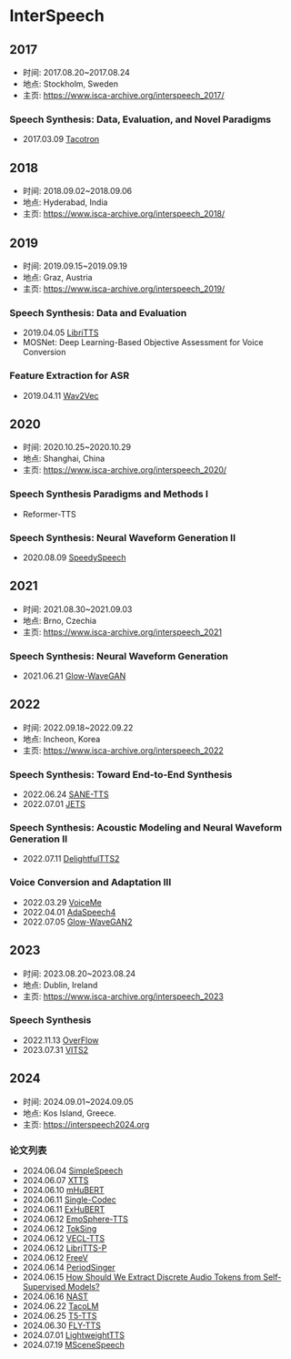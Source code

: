 # InterSpeech


## 2017

- 时间: 2017.08.20~2017.08.24
- 地点: Stockholm, Sweden
- 主页: <https://www.isca-archive.org/interspeech_2017/>

### Speech Synthesis: Data, Evaluation, and Novel Paradigms

- 2017.03.09 [Tacotron](../Models/TTS2_Acoustic/2017.03.29_Tacotron.md)

## 2018

- 时间: 2018.09.02~2018.09.06
- 地点: Hyderabad, India
- 主页: <https://www.isca-archive.org/interspeech_2018/>

## 2019

- 时间: 2019.09.15~2019.09.19
- 地点: Graz, Austria
- 主页: <https://www.isca-archive.org/interspeech_2019/>

### Speech Synthesis: Data and Evaluation

- 2019.04.05 [LibriTTS](../Datasets/2019.04.05_LibriTTS.md)
- MOSNet: Deep Learning-Based Objective Assessment for Voice Conversion

### Feature Extraction for ASR

- 2019.04.11 [Wav2Vec](../Models/Speech_Representaion/2019.04.11_Wav2Vec.md)

## 2020

- 时间: 2020.10.25~2020.10.29
- 地点: Shanghai, China
- 主页: <https://www.isca-archive.org/interspeech_2020/>

### Speech Synthesis Paradigms and Methods I

- Reformer-TTS

### Speech Synthesis: Neural Waveform Generation II

- 2020.08.09 [SpeedySpeech](../Models/TTS2_Acoustic/2020.08.09_SpeedySpeech.md)

## 2021

- 时间: 2021.08.30~2021.09.03
- 地点: Brno, Czechia
- 主页: <https://www.isca-archive.org/interspeech_2021>

### Speech Synthesis: Neural Waveform Generation

- 2021.06.21 [Glow-WaveGAN](../Models/E2E/2021.06.21_Glow-WaveGAN.md)

## 2022

- 时间: 2022.09.18~2022.09.22
- 地点: Incheon, Korea
- 主页: <https://www.isca-archive.org/interspeech_2022>

### Speech Synthesis: Toward End-to-End Synthesis

- 2022.06.24 [SANE-TTS](../Models/E2E/2022.06.24_SANE-TTS.md)
- 2022.07.01 [JETS](../Models/E2E/2022.07.01_JETS.md)

### Speech Synthesis: Acoustic Modeling and Neural Waveform Generation II

- 2022.07.11 [DelightfulTTS2](../Models/TTS2_Acoustic/2022.07.11_DelightfulTTS2.md)

### Voice Conversion and Adaptation III

- 2022.03.29 [VoiceMe](../Models/E2E/2022.03.29_VoiceMe.md)
- 2022.04.01 [AdaSpeech4](../Models/TTS2_Acoustic/2022.04.01_AdaSpeech4.md)
- 2022.07.05 [Glow-WaveGAN2](../Models/E2E/2022.07.05_Glow-WaveGAN2.md)

## 2023

- 时间: 2023.08.20~2023.08.24
- 地点: Dublin, Ireland
- 主页: <https://www.isca-archive.org/interspeech_2023>

### Speech Synthesis

- 2022.11.13 [OverFlow](../Models/TTS2_Acoustic/2022.11.13_OverFlow.md)
- 2023.07.31 [VITS2](../Models/E2E/2023.07.31_VITS2.md)

## 2024

- 时间: 2024.09.01~2024.09.05
- 地点: Kos Island, Greece.
- 主页: <https://interspeech2024.org>

### 论文列表

- 2024.06.04 [SimpleSpeech](../Models/Diffusion/2024.06.04_SimpleSpeech.md)
- 2024.06.07 [XTTS](../Models/Speech_LLM/2024.06.07_XTTS.md)
- 2024.06.10 [mHuBERT](../Models/Speech_Representaion/2024.06.10_mHuBERT.md)
- 2024.06.11 [Single-Codec](../Models/Speech_Neural_Codec/2024.06.11_Single-Codec.md)
- 2024.06.11 [ExHuBERT](../Models/Speech_Representaion/2024.06.11_ExHuBERT.md)
- 2024.06.12 [EmoSphere-TTS](../Models/_tmp/2024.06.12_EmoSphere-TTS.md)
- 2024.06.12 [TokSing](../Models/Singing_Voice/2024.06.12_TokSing.md)
- 2024.06.12 [VECL-TTS](../Models/_tmp/2024.06.12_VECL-TTS.md)
- 2024.06.12 [LibriTTS-P](../Datasets/2024.06.12_LibriTTS-P.md)
- 2024.06.12 [FreeV](../Models/TTS3_Vocoder/2024.06.12_FreeV.md)
- 2024.06.14 [PeriodSinger](../Models/Singing_Voice/2024.06.14_PeriodSinger.md)
- 2024.06.15 [How Should We Extract Discrete Audio Tokens from Self-Supervised Models?](../Models/_Full/2024.06.15_How_Should_We_Extract_Discrete_Audio_Tokens_from_Self-Supervised_Models.md)
- 2024.06.16 [NAST](../Models/_tmp/2024.06.16_NAST.md)
- 2024.06.22 [TacoLM](../Models/Speech_LLM/2024.06.22_TacoLM.md)
- 2024.06.25 [T5-TTS](../Models/_tmp/2024.06.25_T5-TTS.md)
- 2024.06.30 [FLY-TTS](../Models/E2E/2024.06.30_FLY-TTS.md)
- 2024.07.01 [LightweightTTS](../Models/_tmp/2024.07.01_LightweightTTS.md)
- 2024.07.19 [MSceneSpeech](../Datasets/2024.07.19_MSceneSpeech.md)